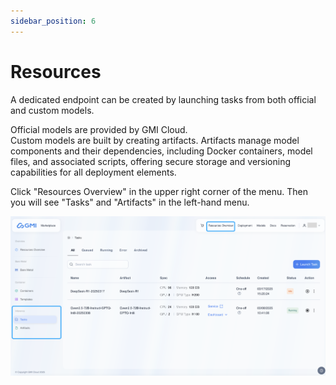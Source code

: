 ```yaml
---
sidebar_position: 6
---
```


# Resources
A dedicated endpoint can be created by launching tasks from both official and custom models.  


Official models are provided by GMI Cloud.  
Custom models are built by creating artifacts. Artifacts manage model components and their dependencies, including Docker containers, model files, and associated scripts, offering secure storage and versioning capabilities for all deployment elements.

Click "Resources Overview" in the upper right corner of the menu. Then you will see "Tasks" and "Artifacts" in the left-hand menu.

![image-20250321170753959](../../../static/assets/image-20250321170753959.png)

